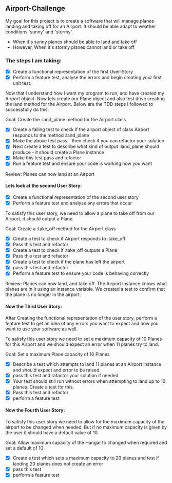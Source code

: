 ## Airport-Challenge

My goal for this project is to create a software that will manage planes landing and taking off for an Airport. It should be able adapt to weather conditions 'sunny' and 'stormy'.

+ When it's sunny planes should be able to land and take off
+ However, When it's stormy planes cannot land or take off

### The steps I am taking:

- [x] Create a functional representation of the first User-Story
- [x] Perform a feature test, analyse the errors and begin creating your first unit test.  

Now that I understand how I want my program to run, and have created my Airport object. Now lets create our Plane object and also test drive creating the land method for the Airport. Below are the TDD steps I followed to successfully do this:

Goal: Create the :land_plane method for the Airport class
- [x] Create a failing test to check if the airport object of class Airport responds to the method :land_plane
- [x] Make the above test pass - then check if you can refactor your solution
- [x] Next create a test to describe what kind of output :land_plane should produce - it should create a Plane instance
- [x] Make this test pass and refactor
- [x] Run a feature test and ensure your code is working how you want 

Review: Planes can now land at an Airport

#### Lets look at the second User Story:

- [x] Create a functional representation of the second user story
- [x] Perform a feature test and analyse any errors that occur

To satisfy this user story, we need to allow a plane to take off from our Airport, it should output a Plane. 

Goal: Create a :take_off method for the Airport class
-[x] Create a test to check if Airport responds to :take_off
-[x] Pass this test and refactor
-[x] Create a test to check if :take_off outputs a Plane
-[x] Pass this test and refactor
-[x] Create a test to check if the plane has left the airport
-[x] pass this test and refactor
-[x] Perform a feature test to ensure your code is behaving correctly

Review: Planes can now land, and take off. The Airport instance knows what planes are in it using an instance variable. We created a test to confirm that the plane is no longer in the airport.

#### Now the Third User Story:

After Creating the functional representation of the user story, perform a feature test to get an idea of any errors you want to expect and how you want to use your software as well.

To satisfy this user story we need to set a maximum capacity of 10 Planes for this Airport and we should expect an error when 11 planes try to land. 

Goal: Set a maximum Plane capacity of 10 Planes

-[x] Describe a test which attempts to land 11 planes at an Airport instance and should expect and error to be raised.
-[x] pass this test and rafactor your solution if needed
-[x] Your test should still run without errors when attempting to land up to 10 planes. Create a test for this.
-[x] Pass this test and refactor
-[x] perform a feature test

#### Now the Fourth User Story:

To satisfy this user story we need to allow for the maximum capacity of the airport to be changed when needed. But if no maximum capacity is given by the user it should have a default value of 10.

Goal: Allow maximum capacity of the Hangar to changed when required and set a default of 10

-[x] Create a test which sets a maximum capacity to 20 planes and test if landing 20 planes does not create an error
-[x] pass this test
-[x] perform a feature test
